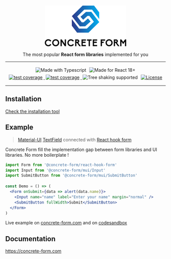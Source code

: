 <p align="center">
  <img alt="Concrete Form" src="https://raw.githubusercontent.com/concrete-form/concrete-form/main/doc/logo.png" />
</p>

<p align="center">
  The most popular <strong>React form libraries</strong> implemented for you
</p>

---

<div align="center">
  <img alt="Made with Typescript" style="margin:3px"
  src="https://img.shields.io/badge/Made%20with-Typescript-2f74c0?style=for-the-badge&logo=typescript&labelColor=#333" />
  <img alt="Made for React 18+" style="margin:3px"
  src="https://img.shields.io/badge/Made%20for-React%2018+-5ed3f3?style=for-the-badge&logo=react&labelColor=#333" />
</div>

<div align="center">
  <a href="https://ci.appveyor.com/project/kegi/concrete-form/history">
    <img alt="test coverage" style="margin:3px"
    src="https://img.shields.io/appveyor/build/kegi/concrete-form?style=flat-square" />
  </a>
  <a href="https://coveralls.io/github/concrete-form/concrete-form">
    <img alt="test coverage" style="margin:3px"
    src="https://img.shields.io/coveralls/github/concrete-form/concrete-form?style=flat-square" />
  </a>
  <img alt="Tree shaking supported"src="https://img.shields.io/badge/Tree%20shaking-supported-success?style=flat-square" style="margin:3px" />
  <a href="https://www.npmjs.com/package/@concrete-form/core">
    <img alt="License" style="margin:3px" 
    src="https://img.shields.io/npm/l/@concrete-form/core?color=%23007ec6&style=flat-square&v=2" />
  </a>
</div>

---

## Installation
<a href="https://concrete-form.com/docs/getting-started/install" target="_blank">Check the installation tool</a>

## Example
> [Material-UI](https://mui.com/) [TextField](https://mui.com/components/text-fields/) connected with [React hook form](https://react-hook-form.com)

Concrete Form fill the implementation gap between form libraries and UI libraries. No more boilerplate !

```jsx
import Form from '@concrete-form/react-hook-form'
import Input from '@concrete-form/mui/Input'
import SubmitButton from '@concrete-form/mui/SubmitButton'

const Demo = () => (
  <Form onSubmit={data => alert(data.name)}>
    <Input name="name" label="Enter your name" margin="normal" />
    <SubmitButton fullWidth>Submit</SubmitButton>
  </Form>
)
```

Live example on [concrete-form.com](https://concrete-form.com/docs/#example) and on [codesandbox](https://codesandbox.io/s/fast-lake-grxo5?file=/src/App.tsx)

## Documentation
https://concrete-form.com